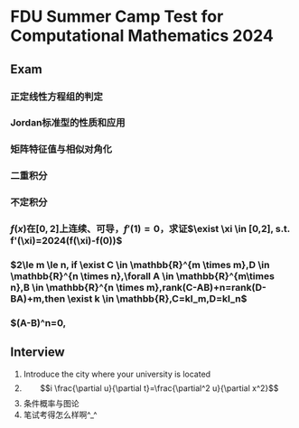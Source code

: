 # FDU Summer Camp Test for Computational Mathematics 2024

## Exam
### 正定线性方程组的判定
### Jordan标准型的性质和应用
### 矩阵特征值与相似对角化
### 二重积分
### 不定积分
### $f(x)$在$[0,2]$上连续、可导，$f'(1)=0$，求证$\exist \xi \in [0,2], s.t. f'(\xi)=2024(f(\xi)-f(0))$
### $2\le m \le n, if \exist C \in \mathbb{R}^{m \times m},D \in \mathbb{R}^{n \times n},\forall A \in \mathbb{R}^{m\times n},B \in \mathbb{R}^{n \times m},rank(C-AB)+n=rank(D-BA)+m,then \exist k \in \mathbb{R},C=kI_m,D=kI_n$
### $(A-B)^n=0,
## Interview
1. Introduce the city where your university is located
2. $$i \frac{\partial u}{\partial t}=\frac{\partial^2 u}{\partial x^2}$$
3. 条件概率与图论
4. 笔试考得怎么样啊^_^